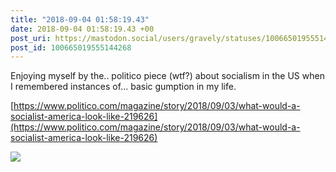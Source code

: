 ```yaml
---
title: "2018-09-04 01:58:19.43"
date: 2018-09-04 01:58:19.43 +00
post_uri: https://mastodon.social/users/gravely/statuses/100665019555144268
post_id: 100665019555144268
---
```

Enjoying myself by the.. politico piece (wtf?) about socialism in the US when I remembered instances of... basic gumption in my life.

[https://www.politico.com/magazine/story/2018/09/03/what-would-a-socialist-america-look-like-219626](https://www.politico.com/magazine/story/2018/09/03/what-would-a-socialist-america-look-like-219626)


![](/images/6047277.png)

